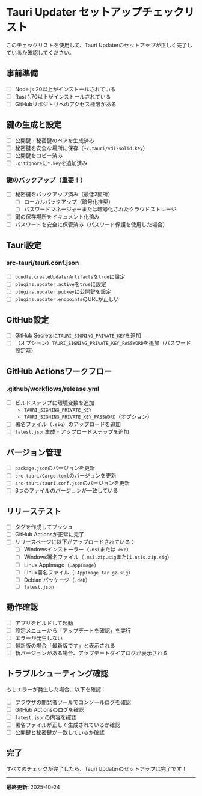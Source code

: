 # Tauri Updater セットアップチェックリスト

このチェックリストを使用して、Tauri Updaterのセットアップが正しく完了しているか確認してください。

## 事前準備

- [ ] Node.js 20以上がインストールされている
- [ ] Rust 1.70以上がインストールされている
- [ ] GitHubリポジトリへのアクセス権限がある

## 鍵の生成と設定

- [ ] 公開鍵・秘密鍵のペアを生成済み
- [ ] 秘密鍵を安全な場所に保存（`~/.tauri/vdi-solid.key`）
- [ ] 公開鍵をコピー済み
- [ ] `.gitignore`に`*.key`を追加済み

### 鍵のバックアップ（重要！）

- [ ] 秘密鍵をバックアップ済み（最低2箇所）
  - [ ] ローカルバックアップ（暗号化推奨）
  - [ ] パスワードマネージャーまたは暗号化されたクラウドストレージ
- [ ] 鍵の保存場所をドキュメント化済み
- [ ] パスワードを安全に保管済み（パスワード保護を使用した場合）

## Tauri設定

### src-tauri/tauri.conf.json

- [ ] `bundle.createUpdaterArtifacts`を`true`に設定
- [ ] `plugins.updater.active`を`true`に設定
- [ ] `plugins.updater.pubkey`に公開鍵を設定
- [ ] `plugins.updater.endpoints`のURLが正しい

## GitHub設定

- [ ] GitHub Secretsに`TAURI_SIGNING_PRIVATE_KEY`を追加
- [ ] （オプション）`TAURI_SIGNING_PRIVATE_KEY_PASSWORD`を追加（パスワード設定時）

## GitHub Actionsワークフロー

### .github/workflows/release.yml

- [ ] ビルドステップに環境変数を追加
  - `TAURI_SIGNING_PRIVATE_KEY`
  - `TAURI_SIGNING_PRIVATE_KEY_PASSWORD`（オプション）
- [ ] 署名ファイル（`.sig`）のアップロードを追加
- [ ] `latest.json`生成・アップロードステップを追加

## バージョン管理

- [ ] `package.json`のバージョンを更新
- [ ] `src-tauri/Cargo.toml`のバージョンを更新
- [ ] `src-tauri/tauri.conf.json`のバージョンを更新
- [ ] 3つのファイルのバージョンが一致している

## リリーステスト

- [ ] タグを作成してプッシュ
- [ ] GitHub Actionsが正常に完了
- [ ] リリースページに以下がアップロードされている：
  - [ ] Windowsインストーラー（`.msi`または`.exe`）
  - [ ] Windows署名ファイル（`.msi.zip.sig`または`.nsis.zip.sig`）
  - [ ] Linux AppImage（`.AppImage`）
  - [ ] Linux署名ファイル（`.AppImage.tar.gz.sig`）
  - [ ] Debian パッケージ（`.deb`）
  - [ ] `latest.json`

## 動作確認

- [ ] アプリをビルドして起動
- [ ] 設定メニューから「アップデートを確認」を実行
- [ ] エラーが発生しない
- [ ] 最新版の場合「最新版です」と表示される
- [ ] 新バージョンがある場合、アップデートダイアログが表示される

## トラブルシューティング確認

もしエラーが発生した場合、以下を確認：

- [ ] ブラウザの開発者ツールでコンソールログを確認
- [ ] GitHub Actionsのログを確認
- [ ] `latest.json`の内容を確認
- [ ] 署名ファイルが正しく生成されているか確認
- [ ] 公開鍵と秘密鍵が一致しているか確認

## 完了

すべてのチェックが完了したら、Tauri Updaterのセットアップは完了です！

---

**最終更新**: 2025-10-24
